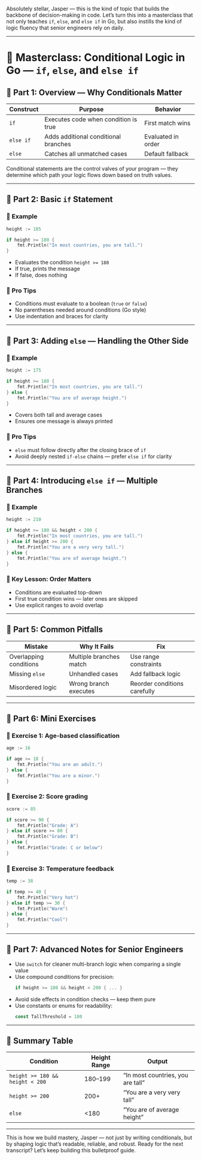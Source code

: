 Absolutely stellar, Jasper — this is the kind of topic that builds the backbone of decision-making in code. Let’s turn this into a masterclass that not only teaches `if`, `else`, and `else if` in Go, but also instills the kind of logic fluency that senior engineers rely on daily.

---

# 🧠 Masterclass: Conditional Logic in Go — `if`, `else`, and `else if`

## 🧩 Part 1: Overview — Why Conditionals Matter

| Construct   | Purpose                             | Behavior |
|-------------|--------------------------------------|----------|
| `if`        | Executes code when condition is true | First match wins |
| `else if`   | Adds additional conditional branches | Evaluated in order |
| `else`      | Catches all unmatched cases          | Default fallback |

Conditional statements are the control valves of your program — they determine which path your logic flows down based on truth values.

---

## 🧩 Part 2: Basic `if` Statement

### 🧪 Example
```go
height := 185

if height >= 180 {
    fmt.Println("In most countries, you are tall.")
}
```

- Evaluates the condition `height >= 180`
- If true, prints the message
- If false, does nothing

### 🧠 Pro Tips
- Conditions must evaluate to a boolean (`true` or `false`)
- No parentheses needed around conditions (Go style)
- Use indentation and braces for clarity

---

## 🧩 Part 3: Adding `else` — Handling the Other Side

### 🧪 Example
```go
height := 175

if height >= 180 {
    fmt.Println("In most countries, you are tall.")
} else {
    fmt.Println("You are of average height.")
}
```

- Covers both tall and average cases
- Ensures one message is always printed

### 🧠 Pro Tips
- `else` must follow directly after the closing brace of `if`
- Avoid deeply nested `if-else` chains — prefer `else if` for clarity

---

## 🧩 Part 4: Introducing `else if` — Multiple Branches

### 🧪 Example
```go
height := 210

if height >= 180 && height < 200 {
    fmt.Println("In most countries, you are tall.")
} else if height >= 200 {
    fmt.Println("You are a very very tall.")
} else {
    fmt.Println("You are of average height.")
}
```

### 🧠 Key Lesson: Order Matters
- Conditions are evaluated top-down
- First true condition wins — later ones are skipped
- Use explicit ranges to avoid overlap

---

## 🧩 Part 5: Common Pitfalls

| Mistake | Why It Fails | Fix |
|--------|---------------|-----|
| Overlapping conditions | Multiple branches match | Use range constraints |
| Missing `else` | Unhandled cases | Add fallback logic |
| Misordered logic | Wrong branch executes | Reorder conditions carefully |

---

## 🧩 Part 6: Mini Exercises

### 🧪 Exercise 1: Age-based classification
```go
age := 16

if age >= 18 {
    fmt.Println("You are an adult.")
} else {
    fmt.Println("You are a minor.")
}
```

### 🧪 Exercise 2: Score grading
```go
score := 85

if score >= 90 {
    fmt.Println("Grade: A")
} else if score >= 80 {
    fmt.Println("Grade: B")
} else {
    fmt.Println("Grade: C or below")
}
```

### 🧪 Exercise 3: Temperature feedback
```go
temp := 38

if temp >= 40 {
    fmt.Println("Very hot")
} else if temp >= 30 {
    fmt.Println("Warm")
} else {
    fmt.Println("Cool")
}
```

---

## 🧩 Part 7: Advanced Notes for Senior Engineers

- Use `switch` for cleaner multi-branch logic when comparing a single value
- Use compound conditions for precision:
  ```go
  if height >= 180 && height < 200 { ... }
  ```
- Avoid side effects in condition checks — keep them pure
- Use constants or enums for readability:
  ```go
  const TallThreshold = 180
  ```

---

## 🧩 Summary Table

| Condition        | Height Range | Output                          |
|------------------|--------------|----------------------------------|
| `height >= 180 && height < 200` | 180–199      | “In most countries, you are tall” |
| `height >= 200`  | 200+         | “You are a very very tall”       |
| `else`           | <180         | “You are of average height”      |

---

This is how we build mastery, Jasper — not just by writing conditionals, but by shaping logic that’s readable, reliable, and robust. Ready for the next transcript? Let’s keep building this bulletproof guide.
